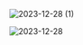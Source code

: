 
![2023-12-28 (1)](https://github.com/zmgmarina/desktop-tutorial/assets/113174444/6016f194-0deb-456d-a944-44814af171a8)


![2023-12-28](https://github.com/zmgmarina/desktop-tutorial/assets/113174444/065f6900-875d-4ff1-b683-de3a5190f008)
